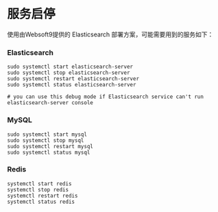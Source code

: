 # 服务启停

使用由Websoft9提供的 Elasticsearch 部署方案，可能需要用到的服务如下：

### Elasticsearch

```shell
sudo systemctl start elasticsearch-server
sudo systemctl stop elasticsearch-server
sudo systemctl restart elasticsearch-server
sudo systemctl status elasticsearch-server

# you can use this debug mode if Elasticsearch service can't run
elasticsearch-server console
```

### MySQL

```shell
sudo systemctl start mysql
sudo systemctl stop mysql
sudo systemctl restart mysql
sudo systemctl status mysql
```

### Redis

```shell
systemctl start redis
systemctl stop redis
systemctl restart redis
systemctl status redis
```
